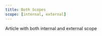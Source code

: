 ```yaml
---
title: Both Scopes
scope: [internal, external]
---
```


Article with both internal and external scope
